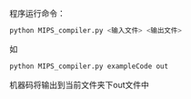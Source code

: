程序运行命令：
```bash
python MIPS_compiler.py <输入文件> <输出文件>
```
如
```bash
python MIPS_compiler.py exampleCode out
```
机器码将输出到当前文件夹下out文件中